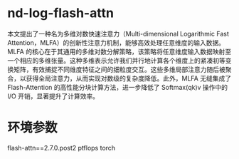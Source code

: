 # nd-log-flash-attn
本文提出了一种名为多维对数快速注意力（Multi-dimensional Logarithmic Fast Attention，MLFA）的创新性注意力机制，能够高效处理任意维度的输入数据。MLFA 的核心在于其通用的多维对数分解策略，该策略将任意维度输入数据映射至一个相应的多维张量。这种多维表示允许我们并行地计算各个维度上的紧凑初等变换矩阵，有效捕捉不同维度特征之间的细粒度交互。这些多维局部注意力随后被聚合，以获得全局注意力，从而实现对数级的复杂度降低。此外，MLFA 无缝集成了 Flash-Attention 的高性能分块计算方法，进一步降低了 Softmax(qk)v 操作中的 I/O 开销，显著提升了计算效率。


# 环境参数
flash-attn==2.7.0.post2
ptflops
torch


